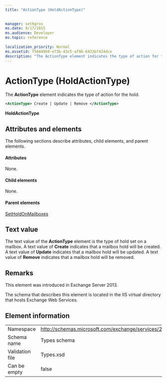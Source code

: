 ```yaml
---
title: "ActionType (HoldActionType)"
 
 
manager: sethgros
ms.date: 9/17/2015
ms.audience: Developer
ms.topic: reference
 
localization_priority: Normal
ms.assetid: f50449b9-e73b-43c5-af96-6433bf434dce
description: "The ActionType element indicates the type of action for the hold."
---
```


# ActionType (HoldActionType)

The **ActionType** element indicates the type of action for the hold. 
  
```XML
<ActionType> Create | Update | Remove </ActionType>
```

 **HoldActionType**
## Attributes and elements

The following sections describe attributes, child elements, and parent elements.
  
#### Attributes

None.
  
#### Child elements

None.
  
#### Parent elements

[SetHoldOnMailboxes](setholdonmailboxes.md)
  
## Text value

The text value of the **ActionType** element is the type of hold set on a mailbox. A text value of **Create** indicates that a mailbox hold will be created. A text value of **Update** indicates that a mailbox hold will be updated. A text value of **Remove** indicates that a mailbox hold will be removed. 
  
## Remarks

This element was introduced in Exchange Server 2013.
  
The schema that describes this element is located in the IIS virtual directory that hosts Exchange Web Services.
  
## Element information

|||
|:-----|:-----|
|Namespace  <br/> |http://schemas.microsoft.com/exchange/services/2006/types  <br/> |
|Schema name  <br/> |Types schema  <br/> |
|Validation file  <br/> |Types.xsd  <br/> |
|Can be empty  <br/> |false  <br/> |
   

